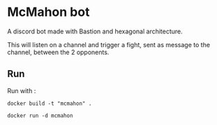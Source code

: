 # McMahon bot

A discord bot made with Bastion and hexagonal architecture.

This will listen on a channel and trigger a fight, sent as message to the channel, between the 2 opponents.

## Run

Run with :
```
docker build -t "mcmahon" .

docker run -d mcmahon
```